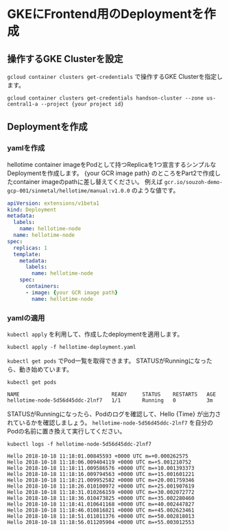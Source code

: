 # GKEにFrontend用のDeploymentを作成

## 操作するGKE Clusterを設定

`gcloud container clusters get-credentials` で操作するGKE Clusterを指定します。

```
gcloud container clusters get-credentials handson-cluster --zone us-central1-a --project {your project id}
```

## Deploymentを作成

### yamlを作成

hellotime container imageをPodとして持つReplicaを1つ宣言するシンプルなDeploymentを作成します。
{your GCR image path} のところをPart2で作成したcontainer imageのpathに差し替えてください。
例えば `gcr.io/souzoh-demo-gcp-001/sinmetal/hellotime/manual:v1.0.0` のような値です。

``` hellotime-deployment.yaml
apiVersion: extensions/v1beta1
kind: Deployment
metadata:
  labels:
    name: hellotime-node
  name: hellotime-node
spec:
  replicas: 1
  template:
    metadata:
      labels:
        name: hellotime-node
    spec:
      containers:
      - image: {your GCR image path}
        name: hellotime-node
```

### yamlの適用

`kubectl apply` を利用して、作成したdeploymentを適用します。

```
kubectl apply -f hellotime-deployment.yaml
```

`kubectl get pods` でPod一覧を取得できます。
STATUSがRunningになったら、動き始めています。

```
kubectl get pods

NAME                              READY     STATUS    RESTARTS   AGE
hellotime-node-5d56d45ddc-2lnf7   1/1       Running   0          3m
```

STATUSがRunningになったら、Podのログを確認して、Hello {Time} が出力されているかを確認しましょう。
`hellotime-node-5d56d45ddc-2lnf7` を自分のPodの名前に置き換えて実行してください。

```
kubectl logs -f hellotime-node-5d56d45ddc-2lnf7

Hello 2018-10-18 11:18:01.00845593 +0000 UTC m=+0.000262575
Hello 2018-10-18 11:18:06.009404119 +0000 UTC m=+5.001210752
Hello 2018-10-18 11:18:11.009586576 +0000 UTC m=+10.001393373
Hello 2018-10-18 11:18:16.009794563 +0000 UTC m=+15.001601221
Hello 2018-10-18 11:18:21.009952582 +0000 UTC m=+20.001759346
Hello 2018-10-18 11:18:26.010100972 +0000 UTC m=+25.001907619
Hello 2018-10-18 11:18:31.010266159 +0000 UTC m=+30.002072772
Hello 2018-10-18 11:18:36.010473825 +0000 UTC m=+35.002280460
Hello 2018-10-18 11:18:41.010641168 +0000 UTC m=+40.002447827
Hello 2018-10-18 11:18:46.010816821 +0000 UTC m=+45.002623461
Hello 2018-10-18 11:18:51.011011376 +0000 UTC m=+50.002818013
Hello 2018-10-18 11:18:56.011205904 +0000 UTC m=+55.003012553
```